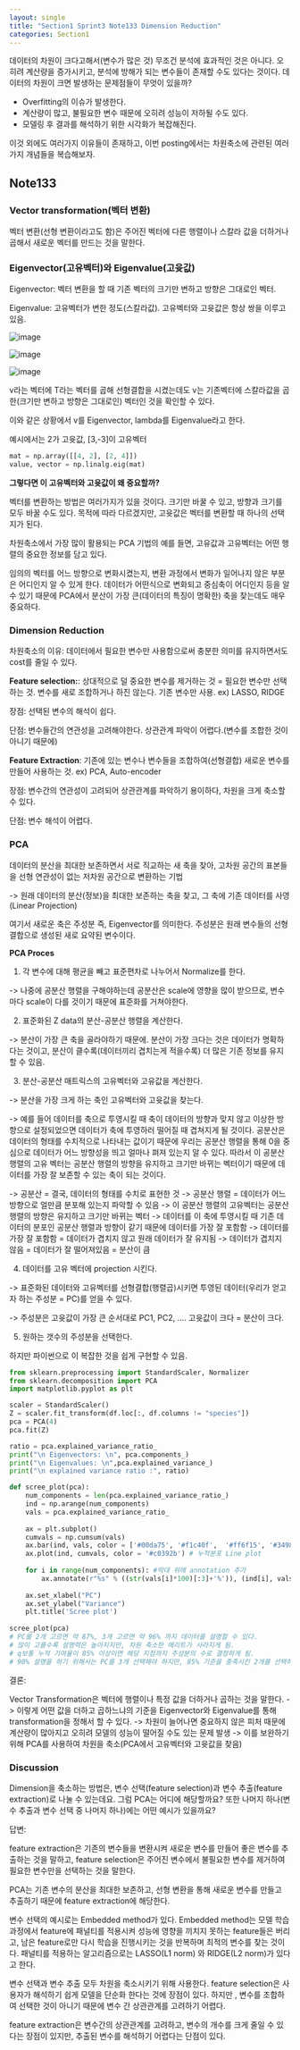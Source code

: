 ```yaml
---
layout: single
title: "Section1 Sprint3 Note133 Dimension Reduction"
categories: Section1
---
```


데이터의 차원이 크다고해서(변수가 많은 것) 무조건 분석에 효과적인 것은 아니다. 오히려 계산량을 증가시키고, 분석에 방해가 되는 변수들이 존재할 수도 있다는 것이다.
데이터의 차원이 크면 발생하는 문제점들이 무엇이 있을까?

- Overfitting의 이슈가 발생한다.
- 계산량이 많고, 불필요한 변수 때문에 오히려 성능이 저하될 수도 있다.
- 모델링 후 결과를 해석하기 위한 시각화가 복잡해진다.

이것 외에도 여러가지 이유들이 존재하고, 이번 posting에서는 차원축소에 관련된 여러가지 개념들을 복습해보자.

## Note133
### Vector transformation(벡터 변환)
벡터 변환(선형 변환이라고도 함)은 주어진 벡터에 다른 행렬이나 스칼라 값을 더하거나 곱해서 새로운 벡터를 만드는 것을 말한다.

### Eigenvector(고유벡터)와 Eigenvalue(고윳값)
Eigenvector: 벡터 변환을 할 때 기존 벡터의 크기만 변하고 방향은 그대로인 벡터.

Eigenvalue: 고유벡터가 변한 정도(스칼라값). 고유벡터와 고윳값은 항상 쌍을 이루고 있음.

![image](https://user-images.githubusercontent.com/97672187/152948753-9aa45a02-ab3d-447f-a0fe-b2cbd3c547d6.png)

![image](https://user-images.githubusercontent.com/97672187/152948771-807126b2-1ec9-4809-8ff3-8acab51b44c7.png)

![image](https://user-images.githubusercontent.com/97672187/152948797-b2286530-2423-450b-985c-88c0bf62160f.png)

v라는 벡터에 T라는 벡터를 곱해 선형결합을 시켰는데도 v는 기존벡터에 스칼라값을 곱한(크기만 변하고 방향은 그대로인) 벡터인 것을 확인할 수 있다.

이와 같은 상황에서 v를 Eigenvector, lambda를 Eigenvalue라고 한다.

예시에서는 2가 고윳값, [3,-3]이 고유벡터

```python
mat = np.array([[4, 2], [2, 4]])
value, vector = np.linalg.eig(mat)
```

**그렇다면 이 고유벡터와 고윳값이 왜 중요할까?**

벡터를 변환하는 방법은 여러가지가 있을 것이다. 크기만 바꿀 수 있고, 방향과 크기를 모두 바꿀 수도 있다. 목적에 따라 다르겠지만, 고윳값은 벡터를 변환할 때 하나의 선택지가 된다.

차원축소에서 가장 많이 활용되는 PCA 기법의 예를 들면, 고유값과 고유벡터는 어떤 행렬의 중요한 정보를 담고 있다. 

임의의 벡터를 어느 방향으로 변화시켰는지, 변환 과정에서 변화가 일어나지 않은 부분은 어디인지 알 수 있게 한다. 데이터가 어떤식으로 변화되고 중심축이 어디인지 등을 알 수 있기 때문에 PCA에서 분산이 가장 큰(데이터의 특징이 명확한) 축을 찾는데도 매우 중요하다.

### Dimension Reduction
차원축소의 이유: 데이터에서 필요한 변수만 사용함으로써 충분한 의미를 유지하면서도 cost를 줄일 수 있다.

**Feature selection:**: 상대적으로 덜 중요한 변수를 제거하는 것 = 필요한 변수만 선택하는 것. 변수를 새로 조합하거나 하진 않는다. 기존 변수만 사용.
ex) LASSO, RIDGE

장점: 선택된 변수의 해석이 쉽다.

단점: 변수들간의 연관성을 고려해야한다. 상관관계 파악이 어렵다.(변수를 조합한 것이 아니기 때문에)

**Feature Extraction**: 기존에 있는 변수나 변수들을 조합하여(선형결합) 새로운 변수를 만들어 사용하는 것. 
ex) PCA, Auto-encoder

장점: 변수간의 연관성이 고려되어 상관관계를 파악하기 용이하다, 차원을 크게 축소할 수 있다.

단점: 변수 해석이 어렵다.

### PCA
데이터의 분산을 최대한 보존하면서 서로 직교하는 새 축을 찾아, 고차원 공간의 표본들을 선형 연관성이 없는 저차원 공간으로 변환하는 기법

-> 원래 데이터의 분산(정보)을 최대한 보존하는 축을 찾고, 그 축에 기존 데이터를 사영(Linear Projection)

여기서 새로운 축은 주성분 즉, Eigenvector를 의미한다. 주성분은 원래 변수들의 선형결합으로 생성된 새로 요약된 변수이다.

**PCA Proces**

1) 각 변수에 대해 평균을 빼고 표준편차로 나누어서 Normalize를 한다.

-> 나중에 공분산 행렬을 구해야하는데 공분산은 scale에 영향을 많이 받으므로, 변수마다 scale이 다를 것이기 때문에 표준화를 거쳐야한다.

2) 표준화된 Z data의 분산-공분산 행렬을 계산한다.

-> 분산이 가장 큰 축을 골라야하기 때문에. 분산이 가장 크다는 것은 데이터가 명확하다는 것이고, 분산이 클수록(데이터끼리 겹치는게 적을수록) 더 많은 기존 정보를 유지할 수 있음.

3) 분산-공분산 매트릭스의 고유벡터와 고유값을 계산한다.

-> 분산을 가장 크게 하는 축인 고유벡터와 고윳값을 찾는다.

-> 예를 들어 데이터를 축으로 투영시킬 때 축이 데이터의 방향과 맞지 않고 이상한 방향으로 설정되었으면 데이터가 축에 투영하러 떨어질 때 겹쳐지게 될 것이다.
공분산은 데이터의 형태를 수치적으로 나타내는 값이기 때문에 우리는 공분산 행렬을 통해 0을 중심으로 데이터가 어느 방향성을 띄고 얼마나 펴져 있는지 알 수 있다.
따라서 이 공분산 행렬의 고유 벡터는 공분산 행렬의 방향을 유지하고 크기만 바뀌는 벡터이기 때문에 데이터를 가장 잘 보존할 수 있는 축이 되는 것이다.

-> 공분산 = 결국, 데이터의 형태를 수치로 표현한 것 -> 공분산 행렬 = 데이터가 어느 방향으로 얼만큼 분포해 있는지 파악할 수 있음 -> 이 공분산 행렬의 고유벡터는 공분산 행렬의 방향은 유지하고 크기만 바뀌는 벡터 -> 데이터를 이 축에 투영시킬 때 기존 데이터의 분포인 공분산 행렬과 방향이 같기 때문에 데이터를 가장 잘 포함함 -> 데이터를 가장 잘 포함함 = 데이터가 겹치지 않고 원래 데이터가 잘 유지됨 -> 데이터가 겹치지 않음 = 데이터가 잘 떨어져있음 = 분산이 큼

4) 데이터를 고유 벡터에 projection 시킨다.

-> 표준화된 데이터와 고유벡터를 선형결합(행렬곱)시키면 투영된 데이터(우리가 얻고자 하는 주성분 = PC)를 얻을 수 있다.

-> 주성분은 고윳값이 가장 큰 순서대로 PC1, PC2, .... 고윳값이 크다 = 분산이 크다.

5) 원하는 갯수의 주성분을 선택한다.

하지만 파이썬으로 이 복잡한 것을 쉽게 구현할 수 있음.

```python
from sklearn.preprocessing import StandardScaler, Normalizer
from sklearn.decomposition import PCA
import matplotlib.pyplot as plt

scaler = StandardScaler()
Z = scaler.fit_transform(df.loc[:, df.columns != "species"])
pca = PCA(4)
pca.fit(Z)

ratio = pca.explained_variance_ratio_
print("\n Eigenvectors: \n", pca.components_)
print("\n Eigenvalues: \n",pca.explained_variance_)
print("\n explained variance ratio :", ratio)

def scree_plot(pca):
    num_components = len(pca.explained_variance_ratio_)
    ind = np.arange(num_components)
    vals = pca.explained_variance_ratio_ 
    
    ax = plt.subplot()
    cumvals = np.cumsum(vals)
    ax.bar(ind, vals, color = ['#00da75', '#f1c40f',  '#ff6f15', '#3498db']) # Bar plot
    ax.plot(ind, cumvals, color = '#c0392b') # 누적분포 Line plot 
    
    for i in range(num_components): #막대 위에 annotation 추가
        ax.annotate(r"%s" % ((str(vals[i]*100)[:3]+'%')), (ind[i], vals[i]), va = "bottom", ha = "center", fontsize = 13)
     
    ax.set_xlabel("PC")
    ax.set_ylabel("Variance")
    plt.title('Scree plot')
    
scree_plot(pca)
# PC를 2개 고르면 약 87%, 3개 고르면 약 96% 까지 데이터를 설명할 수 있다. 
# 많이 고를수록 설명력은 높아지지만, 차원 축소한 메리트가 사라지게 됨.
# q보통 누적 기여율이 85% 이상이면 해당 지점까지 주성분의 수로 결정하게 됨.
# 90% 설명을 하기 위해서는 PC를 3개 선택해야 하지만, 85% 기준을 충족시킨 2개를 선택하는 것이 더 나을 것 같다.
```


결론:

Vector Transformation은 벡터에 행렬이나 특정 값을 더하거나 곱하는 것을 말한다. -> 
이렇게 어떤 값을 더하고 곱하느냐의 기준을 Eigenvector와 Eigenvalue를 통해 transformation을 정해서 할 수 있다. -> 
차원이 늘어나면 중요하지 않은 피처 때문에 계산량이 많아지고 오히려 모델의 성능이 떨어질 수도 있는 문제 발생 -> 
이를 보완하기 위해 PCA를 사용하여 차원을 축소(PCA에서 고유벡터와 고윳값을 찾음)

### Discussion
Dimension을 축소하는 방법은, 변수 선택(feature selection)과 변수 추출(feature extraction)로 나눌 수 있는데요.
그럼 PCA는 어디에 해당할까요?
또한 나머지 하나(변수 추출과 변수 선택 중 나머지 하나)에는 어떤 예시가 있을까요?

답변:

feature extraction은 기존의 변수들을 변환시켜 새로운 변수를 만들어 좋은 변수를 추출하는 것을 말하고, feature selection은 주어진 변수에서 불필요한 변수를 제거하여 필요한 변수만을 선택하는 것을 말한다.

PCA는 기존 변수의 분산을 최대한 보존하고, 선형 변환을 통해 새로운 변수를 만들고 추출하기 때문에 feature extraction에 해당한다.

변수 선택의 예시로는 Embedded method가 있다. Embedded method는 모델 학습 과정에서 feature에 패널티를 적용시켜 성능에 영향을 끼치지 못하는 feature들은 버리고, 남은 feature로만 다시 학습을 진행시키는 것을 반복하며 최적의 변수를 찾는 것이다. 패널티를 적용하는 알고리즘으로는 LASSO(L1 norm) 와 RIDGE(L2 norm)가 있다고 한다.

변수 선택과 변수 추출 모두 차원을 축소시키기 위해 사용한다.
feature selection은 사용자가 해석하기 쉽게 모델을 단순화 한다는 것에 장점이 있다. 하지만 , 변수를 조합하여 선택한 것이 아니기 때문에 변수 간 상관관계를 고려하기 어렵다.

feature extraction은 변수간의 상관관계를 고려하고, 변수의 개수를 크게 줄일 수 있다는 장점이 있지만, 추출된 변수를 해석하기 어렵다는 단점이 있다.
